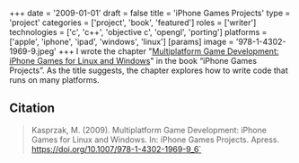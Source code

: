+++
date = '2009-01-01'
draft = false
title = 'iPhone Games Projects'
type = 'project'
categories = ['project', 'book', 'featured']
roles = ['writer']
technologies = ['c', 'c++', 'objective c', 'opengl', 'porting']
platforms = ['apple', 'iphone', 'ipad', 'windows', 'linux']
[params]
  image = '978-1-4302-1969-9.jpeg'
+++
I wrote the chapter "[Multiplatform Game Development: iPhone Games for Linux and Windows](https://link.springer.com/chapter/10.1007/978-1-4302-1969-9_6)" in the book “iPhone Games Projects”. As the title suggests, the chapter explores how to write code that runs on many platforms.

## Citation

> Kasprzak, M. (2009). Multiplatform Game Development: iPhone Games for Linux and Windows. In: iPhone Games Projects. Apress. https://doi.org/10.1007/978-1-4302-1969-9_6`
